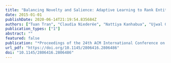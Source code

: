 ```yaml
---
title: "Balancing Novelty and Salience: Adaptive Learning to Rank Entities for Timeline Summarization of High-impact Events"
date: 2015-01-01
publishDate: 2020-06-14T21:19:54.835684Z
authors: ["Tuan Tran", "Claudia Niederée", "Nattiya Kanhabua", "Ujwal Gadiraju", "Avishek Anand"]
publication_types: ["1"]
abstract: ""
featured: false
publication: "*Proceedings of the 24th ACM International Conference on Information and Knowledge Management, CIKM 2015, Melbourne, VIC, Australia, October 19 - 23, 2015*"
url_pdf: "https://doi.org/10.1145/2806416.2806486"
doi: "10.1145/2806416.2806486"
---
```


